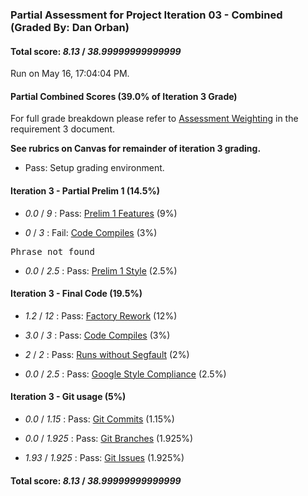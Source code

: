 ### Partial Assessment for Project Iteration 03 - Combined (Graded By: Dan Orban)

#### Total score: _8.13_ / _38.99999999999999_

Run on May 16, 17:04:04 PM.


#### Partial Combined Scores (39.0% of Iteration 3 Grade)


For full grade breakdown please refer to [Assessment Weighting](https://github.umn.edu/umn-csci-3081-S19/csci3081-shared-upstream/blob/support-code/project/docs/Iteration3Requirements.md#assessment-weighting) in the requirement 3 document.

<strong>See rubrics on Canvas for remainder of iteration 3 grading.</strong>

+ Pass: Setup grading environment.




#### Iteration 3 - Partial Prelim 1 (14.5%)

+  _0.0_ / _9_ : Pass: [Prelim 1 Features](Proj_03_Prelim-1_Features_Assessment.md) (9%)



+  _0_ / _3_ : Fail: [Code Compiles](Proj_03_Prelim-1_Features_Assessment.md#system-files-and-lab-directory-structure) (3%)

<pre>Phrase not found
</pre>



+  _0.0_ / _2.5_ : Pass: [Prelim 1 Style](Proj_03_Prelim-1-Style_Assessment.md) (2.5%)




#### Iteration 3 - Final Code (19.5%)

+  _1.2_ / _12_ : Pass: [Factory Rework](Proj_03_Final-Code_Assessment.md) (12%)



+  _3.0_ / _3_ : Pass: [Code Compiles](Proj_03_Final-Code_Assessment.md#feature-tests) (3%)



+  _2_ / _2_ : Pass: [Runs without Segfault](Proj_03_Final-Code_Assessment.md#feature-tests) (2%)

+  _0.0_ / _2.5_ : Pass: [Google Style Compliance](Proj_03_Final-Automated_Assessment.md#google-style) (2.5%)




#### Iteration 3 - Git usage (5%)

+  _0.0_ / _1.15_ : Pass: [Git Commits](Proj_03_Final-Automated_Assessment.md#git-tests) (1.15%)



+  _0.0_ / _1.925_ : Pass: [Git Branches](Proj_03_Final-Automated_Assessment.md#git-tests) (1.925%)



+  _1.93_ / _1.925_ : Pass: [Git Issues](Proj_03_Final-Automated_Assessment.md#git-issue-usage) (1.925%)



#### Total score: _8.13_ / _38.99999999999999_

